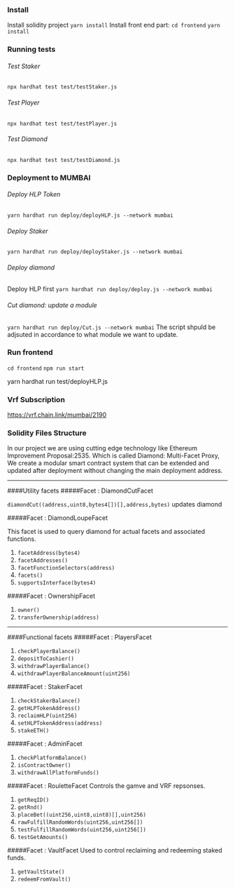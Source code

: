 ### Install

Install solidity project
`yarn install`
Install front end part:
`cd frontend`
`yarn install`

### Running tests

###### Test Staker

`npx hardhat test test/testStaker.js`

###### Test Player

`npx hardhat test test/testPlayer.js`

###### Test Diamond

`npx hardhat test test/testDiamond.js`

### Deployment to MUMBAI

###### Deploy HLP Token

`yarn hardhat run deploy/deployHLP.js --network mumbai`

###### Deploy Staker

`yarn hardhat run deploy/deployStaker.js --network mumbai`

###### Deploy diamond

Deploy HLP first
`yarn hardhat run deploy/deploy.js --network mumbai`

###### Cut diamond: update a module

`yarn hardhat run deploy/Cut.js --network mumbai`
The script shpuld be adjsuted in accordance to what module we want to update.

### Run frontend

`cd frontend`
`npm run start`

yarn hardhat run test/deployHLP.js

### Vrf Subscription

https://vrf.chain.link/mumbai/2190

### Solidity Files Structure

In our project we are using cutting edge technology like Ethereum Improvement Proposal:2535. Which is called Diamond: Multi-Facet Proxy, We create a modular smart contract system that can be extended and updated after deployment without changing the main deployment address.

---

####Utility facets
#####Facet : DiamondCutFacet

`diamondCut((address,uint8,bytes4[])[],address,bytes)` updates diamond

#####Facet : DiamondLoupeFacet

This facet is used to query diamond for actual facets and associated functions.

1. `facetAddress(bytes4)`
2. `facetAddresses()`
3. `facetFunctionSelectors(address)`
4. `facets()`
5. `supportsInterface(bytes4)`

#####Facet : OwnershipFacet

1. `owner()`
2. `transferOwnership(address)`

---

####Functional facets
#####Facet : PlayersFacet

1. `checkPlayerBalance()`
2. `depositToCashier()`
3. `withdrawPlayerBalance()`
4. `withdrawPlayerBalanceAmount(uint256)`

#####Facet : StakerFacet

1. `checkStakerBalance()`
2. `getHLPTokenAddress()`
3. `reclaimHLP(uint256)`
4. `setHLPTokenAddress(address)`
5. `stakeETH()`

#####Facet : AdminFacet

1. `checkPlatformBalance()`
2. `isContractOwner()`
3. `withdrawAllPlatformFunds()`

#####Facet : RouletteFacet
Controls the gamve and VRF repsonses.

1. `getReqID()`
2. `getRnd()`
3. `placeBet((uint256,uint8,uint8)[],uint256)`
4. `rawFulfillRandomWords(uint256,uint256[])`
5. `testFulfillRandomWords(uint256,uint256[])`
6. `testGetAmounts()`

#####Facet : VaultFacet
Used to control reclaiming and redeeming staked funds.

1. `getVaultState()`
2. `redeemFromVault()`
